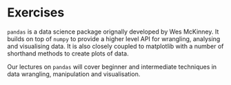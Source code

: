 # Exercises

`pandas` is a data science package orignally developed by Wes McKinney. It builds on top of `numpy` to provide a higher level API for wrangling, analysing and visualising data. It is also closely coupled to matplotlib with a number of shorthand methods to create plots of data.

Our lectures on `pandas` will cover beginner and intermediate techniques in data wrangling, manipulation and visualisation.
